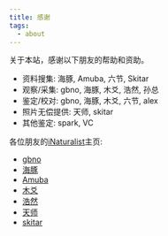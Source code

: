 ```yaml
---
title: 感谢
tags:
  - about
---
```

关于本站，感谢以下朋友的帮助和资助。

- 资料搜集: 海豚, Amuba, 六节, Skitar
- 观察/采集: gbno, 海豚, 木爻, 浩然, 孙总
- 鉴定/校对: gbno, 海豚, 木爻, 六节, alex
- 照片无偿提供: 天师, skitar
- 其他鉴定: spark, VC



各位朋友的[iNaturalist]()主页:

* [gbno](https://www.inaturalist.org/people/gbno)
* [海豚](https://www.inaturalist.org/taxa/1511925-Polyxenus-hangzhoensis)
* [Amuba](https://www.inaturalist.org/people/amuba-tyh)
* [木爻](https://www.inaturalist.org/people/muyaocraft)
* [浩然]()
* [天师]()
* [skitar](https://www.inaturalist.org/people/5768096)
